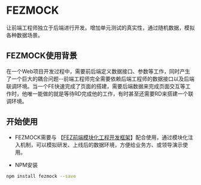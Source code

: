 # FEZMOCK
让前端工程师独立于后端进行开发。增加单元测试的真实性，通过随机数据，模拟各种数据场景。

## FEZMOCK使用背景

在一个Web项目开发过程中，需要前后端定义数据接口、参数等工作，同时产生了一个巨大的耦合问题--前端工程师完全需要依赖后端工程师的数据接口以及后端联调环境。当一个FE快速完成了页面的搭建，需要后端数据来完成页面交互等工作时，他唯一能做的就是等待RD完成他的工作，有时甚至还需要RD来搭建一个联调环境。


## 开始使用
- FEZMOCK需要与 【[FEZ前端模块化工程开发框架](https://github.com/furic-zhao/fez)】配合使用，通过模块化注入机制，可以模拟研发、上线后的数据环境，方便给业务方、或领导演示使用。

- NPM安装

````bash
npm install fezmock --save
````


